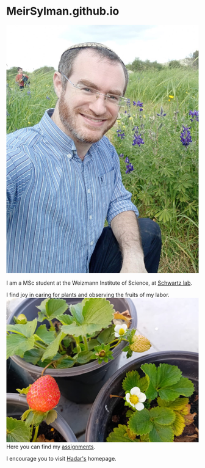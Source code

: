 # MeirSylman.github.io
![pic](/WhatsApp%20Image%202024-04-17%20at%2017.17.08.jpeg)

I am a MSc student at the Weizmann Institute of Science, at [Schwartz lab](https://www.weizmann.ac.il/molgen/Schwartz/).

I find joy in caring for plants and observing the fruits of my labor.
![strawberry](/WhatsApp%20Image%202024-04-14%20at%2011.23.55.jpeg)
Here you can find my [assignments](https://github.com/MeirSylman/MeirSylman.github.io/tree/main/Assignments).

I encourage you to visit [Hadar's](https://hadarklimovski.github.io/) homepage.

